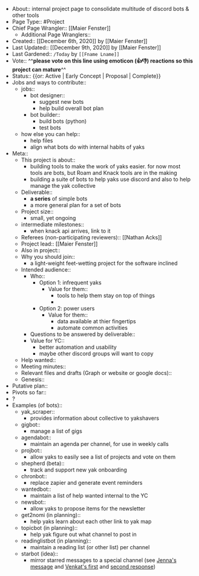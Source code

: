 - About:: internal project page to consolidate multitude of discord bots & other tools
- Page Type:: #Project
- Chief Page Wrangler:: [[Maier Fenster]]
    - Additional Page Wranglers:: 
- Created:: [[December 6th, 2020]] by [[Maier Fenster]]
- Last Updated:: [[December 9th, 2020]] by [[Maier Fenster]]
- Last Gardened:: `/Today` by `[[Fname Lname]]`
- Vote:: ^^**please vote on this line using emoticon (👍👎) reactions so this project can mature**^^
- Status:: {{or: Active | Early Concept | Proposal | Complete}}
- Jobs and ways to contribute::
    - jobs::
        - bot designer::
            - suggest new bots
            - help build overall bot plan
        - bot builder::
            - build bots (python)
            - test bots
    - how else you can help::
        - help files
        - align what bots do with internal habits of yaks
- Meta::
    - This project is about::
        - building tools to make the work of yaks easier. for now most tools are bots, but Roam and Knack tools are in the making
        - building a suite of bots to help yaks use discord and also to help manage the yak collective
    - Deliverable::
        - **a series** of simple bots
        - a more general plan for a set of bots
    - Project size::
        - small, yet ongoing
    - intermediate milestones::
        - when knack api arrives, link to it
    - Referees (non-participating reviewers):: [[Nathan Acks]]
    - Project lead:: [[Maier Fenster]]
    - Also in project:: 
    - Why you should join::
        - a light-weight feet-wetting project for the software inclined
    - Intended audience::
        - Who::
            - Option 1: infrequent yaks
                - Value for them::
                    - tools to help them stay on top of things
                    - 
            - Option 2: power users
                - Value for them::
                    - data available at thier fingertips
                    - automate common activities
        - Questions to be answered by deliverable::
        - Value for YC::
            - better automation and usability
            - maybe other discord groups will want to copy
    - Help wanted::
    - Meeting minutes::
    - Relevant files and drafts (Graph or website or google docs)::
    - Genesis::
- Putative plan::
- Pivots so far::
- ?
- Examples (of bots)::
    - yak_scraper::
        - provides information about collective to yakshavers
    - gigbot::
        - manage a list of gigs
    - agendabot::
        - maintain an agenda per channel, for use in weekly calls
    - projbot::
        - allow yaks to easily see a list of projects and vote on them 
    - shepherd (beta)::
        - track and support new yak onboarding
    - chronbot::
        - replace zapier and generate event reminders
    - wantedbot::
        - maintain a list of help wanted internal to the YC
    - newsbot::
        - allow yaks to propose items for the newsletter
    - get2nomi (in planning)::
        - help yaks learn about each other  link to yak map
    - topicbot (in planning)::
        - help yak figure out what channel to post in
    - readinglistbot (in planning)::
        - maintain a reading list (or other list) per channel
    - starbot (idea)::
        - mirror starred messages to a special channel (see [Jenna's message](https://discordapp.com/channels/692111190851059762/705512721847681035/785859125422587954) and [Venkat's first](https://discordapp.com/channels/692111190851059762/705512721847681035/785957836915081300) and [second response](https://discordapp.com/channels/692111190851059762/705512721847681035/785957870084030494))
